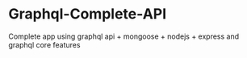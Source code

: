 # Graphql-Complete-API
Complete app using graphql api + mongoose + nodejs + express and graphql core features
